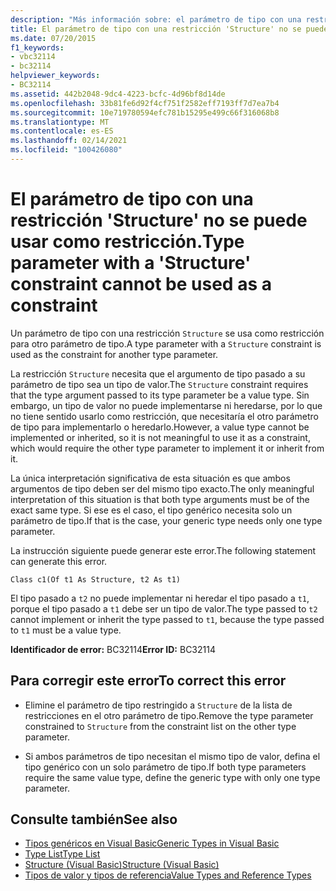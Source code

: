 ```yaml
---
description: "Más información sobre: el parámetro de tipo con una restricción ' Structure ' no se puede usar como restricción"
title: El parámetro de tipo con una restricción 'Structure' no se puede usar como restricción.
ms.date: 07/20/2015
f1_keywords:
- vbc32114
- bc32114
helpviewer_keywords:
- BC32114
ms.assetid: 442b2048-9dc4-4223-bcfc-4d96bf8d14de
ms.openlocfilehash: 33b81fe6d92f4cf751f2582eff7193ff7d7ea7b4
ms.sourcegitcommit: 10e719780594efc781b15295e499c66f316068b8
ms.translationtype: MT
ms.contentlocale: es-ES
ms.lasthandoff: 02/14/2021
ms.locfileid: "100426080"
---
```

# <a name="type-parameter-with-a-structure-constraint-cannot-be-used-as-a-constraint"></a><span data-ttu-id="a0277-103">El parámetro de tipo con una restricción 'Structure' no se puede usar como restricción.</span><span class="sxs-lookup"><span data-stu-id="a0277-103">Type parameter with a 'Structure' constraint cannot be used as a constraint</span></span>

<span data-ttu-id="a0277-104">Un parámetro de tipo con una restricción `Structure` se usa como restricción para otro parámetro de tipo.</span><span class="sxs-lookup"><span data-stu-id="a0277-104">A type parameter with a `Structure` constraint is used as the constraint for another type parameter.</span></span>  
  
 <span data-ttu-id="a0277-105">La restricción `Structure` necesita que el argumento de tipo pasado a su parámetro de tipo sea un tipo de valor.</span><span class="sxs-lookup"><span data-stu-id="a0277-105">The `Structure` constraint requires that the type argument passed to its type parameter be a value type.</span></span> <span data-ttu-id="a0277-106">Sin embargo, un tipo de valor no puede implementarse ni heredarse, por lo que no tiene sentido usarlo como restricción, que necesitaría el otro parámetro de tipo para implementarlo o heredarlo.</span><span class="sxs-lookup"><span data-stu-id="a0277-106">However, a value type cannot be implemented or inherited, so it is not meaningful to use it as a constraint, which would require the other type parameter to implement it or inherit from it.</span></span>  
  
 <span data-ttu-id="a0277-107">La única interpretación significativa de esta situación es que ambos argumentos de tipo deben ser del mismo tipo exacto.</span><span class="sxs-lookup"><span data-stu-id="a0277-107">The only meaningful interpretation of this situation is that both type arguments must be of the exact same type.</span></span> <span data-ttu-id="a0277-108">Si ese es el caso, el tipo genérico necesita solo un parámetro de tipo.</span><span class="sxs-lookup"><span data-stu-id="a0277-108">If that is the case, your generic type needs only one type parameter.</span></span>  
  
 <span data-ttu-id="a0277-109">La instrucción siguiente puede generar este error.</span><span class="sxs-lookup"><span data-stu-id="a0277-109">The following statement can generate this error.</span></span>  
  
 `Class c1(Of t1 As Structure, t2 As t1)`  
  
 <span data-ttu-id="a0277-110">El tipo pasado a `t2` no puede implementar ni heredar el tipo pasado a `t1`, porque el tipo pasado a `t1` debe ser un tipo de valor.</span><span class="sxs-lookup"><span data-stu-id="a0277-110">The type passed to `t2` cannot implement or inherit the type passed to `t1`, because the type passed to `t1` must be a value type.</span></span>  
  
 <span data-ttu-id="a0277-111">**Identificador de error:** BC32114</span><span class="sxs-lookup"><span data-stu-id="a0277-111">**Error ID:** BC32114</span></span>  
  
## <a name="to-correct-this-error"></a><span data-ttu-id="a0277-112">Para corregir este error</span><span class="sxs-lookup"><span data-stu-id="a0277-112">To correct this error</span></span>  
  
- <span data-ttu-id="a0277-113">Elimine el parámetro de tipo restringido a `Structure` de la lista de restricciones en el otro parámetro de tipo.</span><span class="sxs-lookup"><span data-stu-id="a0277-113">Remove the type parameter constrained to `Structure` from the constraint list on the other type parameter.</span></span>  
  
- <span data-ttu-id="a0277-114">Si ambos parámetros de tipo necesitan el mismo tipo de valor, defina el tipo genérico con un solo parámetro de tipo.</span><span class="sxs-lookup"><span data-stu-id="a0277-114">If both type parameters require the same value type, define the generic type with only one type parameter.</span></span>  
  
## <a name="see-also"></a><span data-ttu-id="a0277-115">Consulte también</span><span class="sxs-lookup"><span data-stu-id="a0277-115">See also</span></span>

- [<span data-ttu-id="a0277-116">Tipos genéricos en Visual Basic</span><span class="sxs-lookup"><span data-stu-id="a0277-116">Generic Types in Visual Basic</span></span>](../programming-guide/language-features/data-types/generic-types.md)
- [<span data-ttu-id="a0277-117">Type List</span><span class="sxs-lookup"><span data-stu-id="a0277-117">Type List</span></span>](../language-reference/statements/type-list.md)
- [<span data-ttu-id="a0277-118">Structure (Visual Basic)</span><span class="sxs-lookup"><span data-stu-id="a0277-118">Structure (Visual Basic)</span></span>](../language-reference/statements/structure-statement.md)
- [<span data-ttu-id="a0277-119">Tipos de valor y tipos de referencia</span><span class="sxs-lookup"><span data-stu-id="a0277-119">Value Types and Reference Types</span></span>](../programming-guide/language-features/data-types/value-types-and-reference-types.md)
